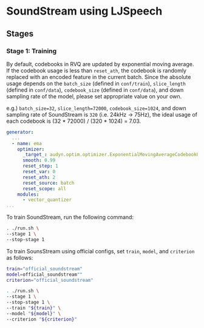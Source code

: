# SoundStream using LJSpeech

## Stages

### Stage 1: Training

By default, codebooks in RVQ are updated by exponential moving average.
If the codebook usage is less than `reset_ath`, the codebook is randomly replaced with an encoded feature in the current batch.
Since the absolute usage depends on the `batch_size`  (defined in `conf/train`), `slice_length` (defined in `conf/data`), `codebook_size` (defined in `conf/data`), and down sampling rate of the model, please set appropriate value on your own.

e.g.) `batch_size=32`, `slice_length=72000`, `codebook_size=1024`, and down sampling rate of SoundStream is `320` (i.e. 24kHz -> 75Hz), the ideal usage of each codebook is (32 * 72000) / (320 * 1024) = 7.03.

```yaml
generator:
  ...
  - name: ema
    optimizer:
      _target_: audyn.optim.optimizer.ExponentialMovingAverageCodebookOptimizer
      smooth: 0.99
      reset_step: 1
      reset_var: 0
      reset_ath: 2
      reset_source: batch
      reset_scope: all
    modules:
      - vector_quantizer
...
```

To train SoundStream, run the following command:

```sh
. ./run.sh \
--stage 1 \
--stop-stage 1
```

To train SounsStream using official configs, set `train`, `model`, and `criterion` as follows:

```sh
train="official_soundstream"
model=official_soundstream""
criterion="official_soundstream"

. ./run.sh \
--stage 1 \
--stop-stage 1 \
--train "${train}" \
--model "${model}" \
--criterion "${criterion}"
```
